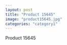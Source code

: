 ```yaml
---
layout: post
title: "Product 15645"
image: "product15645.jpg"
categories: "category1"
---
```

Product 15645
